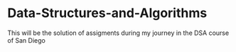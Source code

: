 # Data-Structures-and-Algorithms
This will be the solution of assigments during my journey in the DSA course of San Diego

